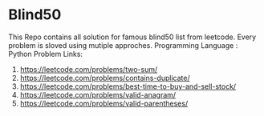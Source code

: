 # Blind50
This Repo contains all solution for famous blind50 list from leetcode.
Every problem is sloved using mutiple approches.
Programming Language : Python
Problem Links:
1. https://leetcode.com/problems/two-sum/
2. https://leetcode.com/problems/contains-duplicate/
3. https://leetcode.com/problems/best-time-to-buy-and-sell-stock/
4. https://leetcode.com/problems/valid-anagram/
5. https://leetcode.com/problems/valid-parentheses/



